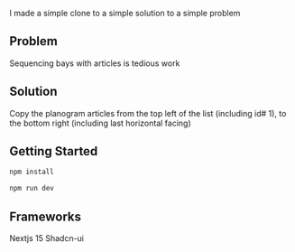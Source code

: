 I made a simple clone to a simple solution to a simple problem

## Problem
Sequencing bays with articles is tedious work

## Solution
Copy the planogram articles from the top left of the list (including id# 1), to the bottom right (including last horizontal facing)

## Getting Started

```bash
npm install

npm run dev
```

## Frameworks

Nextjs 15
Shadcn-ui